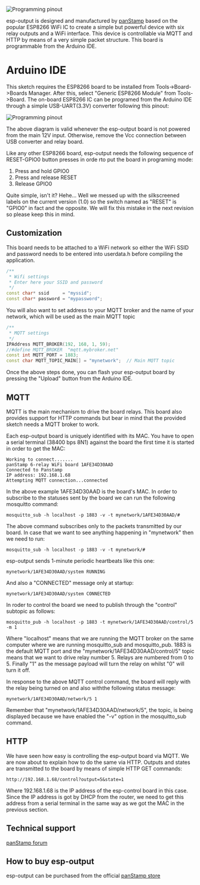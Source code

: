 ![Programming pinout](http://panstamp.org/pictures/esp-output_01.jpg)

esp-output is designed and manufactured by [panStamp](http://www.panstamp.com) based on the popular ESP8266 WiFi IC to create a simple but powerful device with six relay outputs and a WiFi interface. This device is controllable via MQTT and HTTP by means of a very simple packet structure. This board is programmable from the Arduino IDE.

# Arduino IDE

This sketch requires the ESP8266 board to be installed from Tools->Board->Boards Manager. After this, select "Generic ESP8266 Module" from Tools->Board. The on-board ESP8266 IC can be programed from the Arduino IDE through a simple USB-UART(3.3V) converter following this pinout:

![Programming pinout](http://panstamp.org/pictures/esp-output_progpinout.jpg)

The above diagram is valid whenever the esp-output board is not powered from the main 12V input. Otherwise, remove the Vcc connection between USB converter and relay board.

Like any other ESP8266 board, esp-output needs the following sequence of RESET-GPIO0 button presses in orde rto put the board in programing mode:

1. Press and hold GPIO0
2. Press and release RESET
3. Release GPIO0

Quite simple, isn't it? Hehe... Well we messed up with the silkscreened labels on the current version (1.0) so the switch named as "RESET" is "GPIO0" in fact and the opposite. We will fix this mistake in the next revision so please keep this in mind.

## Customization

This board needs to be attached to a WiFi network so either the WiFi SSID and password needs to be entered into userdata.h before compiling the application.

```C++
/**
 * Wifi settings
 * Enter here your SSID and password
 */
const char* ssid     = "myssid";
const char* password = "mypassword";
```

You will also want to set address to your MQTT broker and the name of your network, which will be used as the main MQTT topic

```C++
/**
 * MQTT settings
 */
IPAddress MQTT_BROKER(192, 168, 1, 59);
//#define MQTT_BROKER  "mqtt.mybroker.net"
const int MQTT_PORT = 1883;
const char MQTT_TOPIC_MAIN[] = "mynetwork";  // Main MQTT topic
```

Once the above steps done, you can flash your esp-output board by pressing the "Upload" button from the Arduino IDE.

## MQTT

MQTT is the main mechanism to drive the board relays. This board also provides support for HTTP commands but bear in mind that the provided sketch needs a MQTT broker to work.

Each esp-output board is uniquely identified with its MAC. You have to open a serial terminal (38400 bps 8N1) against the board the first time it is started in order to get the MAC:

```
Working to connect.......
panStamp 6-relay WiFi board 1AFE34D30AAD
Connected to Panstamp
IP address: 192.168.1.68
Attempting MQTT connection...connected
```

In the above example 1AFE34D30AAD is the board's MAC. In order to subscribe to the statuses sent by the board we can run the following mosquitto command:

```
mosquitto_sub -h localhost -p 1883 -v -t mynetwork/1AFE34D30AAD/#
```

The above command subscribes only to the packets transmitted by our board. In case that we want to see anything happening in "mynetwork" then we need to run:

```
mosquitto_sub -h localhost -p 1883 -v -t mynetwork/#
```

esp-output sends 1-minute periodic heartbeats like this one:

```
mynetwork/1AFE34D30AAD/system RUNNING
```

And also a "CONNECTED" message only at startup:

```
mynetwork/1AFE34D30AAD/system CONNECTED
```

In roder to control the board we need to publish through the "control" subtopic as follows:

```
mosquitto_pub -h localhost -p 1883 -t mynetwork/1AFE34D30AAD/control/5 -m 1
```

Where "localhost" means that we are running the MQTT broker on the same computer where we are running mosquitto_sub and mosquitto_pub. 1883 is the default MQTT port and the "mynetwork/1AFE34D30AAD/control/5" topic means that we want to drive relay number 5. Relays are numbered from 0 to 5. Finally "1" as the message payload will turn the relay on whilst "0" will turn it off.

In response to the above MQTT control command, the board will reply with the relay being turned on and also withthe following status message:

```
mynetwork/1AFE34D30AAD/network/5 1
```

Remember that "mynetwork/1AFE34D30AAD/network/5", the topic, is being displayed because we have enabled the "-v" option in the mosquitto_sub command.

## HTTP

We have seen how easy is controlling the esp-output board via MQTT. We are now about to explain how to do the same via HTTP. Outputs and states are transmitted to the board by means of simple HTTP GET commands:

```
http://192.168.1.68/control?output=5&state=1
```

Where 192.168.1.68 is the IP address of the esp-control board in this case. Since the IP address is got by DHCP from the router, we need to get this address from a serial terminal in the same way as we got the MAC in the previous section.

## Technical support

[panStamp forum](http://www.panstamp.org/forum/forumdisplay.php?fid=26)

## How to buy esp-output

esp-output can be purchased from the official [panStamp store](http://panstamp.com/store/index.php?id_product=84&controller=product)

